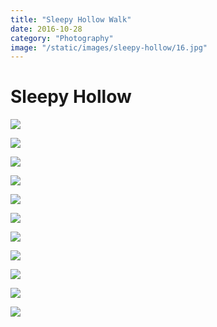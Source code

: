 ```yaml
---
title: "Sleepy Hollow Walk"
date: 2016-10-28
category: "Photography"
image: "/static/images/sleepy-hollow/16.jpg"
---
```


# Sleepy Hollow

![](/static/images/sleepy-hollow/16.jpg)

![](/static/images/sleepy-hollow/1.jpg)

![](/static/images/sleepy-hollow/3.jpg)

![](/static/images/sleepy-hollow/6.jpg)

![](/static/images/sleepy-hollow/14.jpg)

![](/static/images/sleepy-hollow/2.jpg)

![](/static/images/sleepy-hollow/9.jpg)

![](/static/images/sleepy-hollow/8.jpg)

![](/static/images/sleepy-hollow/15.jpg)

![](/static/images/sleepy-hollow/13.jpg)

![](/static/images/sleepy-hollow/11.jpg)
